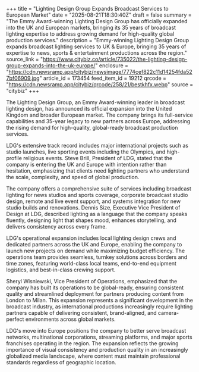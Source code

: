 +++
title = "Lighting Design Group Expands Broadcast Services to European Market"
date = "2025-08-21T18:30:40Z"
draft = false
summary = "The Emmy Award-winning Lighting Design Group has officially expanded into the UK and European markets, bringing its 35 years of broadcast lighting expertise to address growing demand for high-quality global production services."
description = "Emmy-winning Lighting Design Group expands broadcast lighting services to UK & Europe, bringing 35 years of expertise to news, sports & entertainment productions across the region."
source_link = "https://www.citybiz.co/article/735022/the-lighting-design-group-expands-into-the-uk-europe/"
enclosure = "https://cdn.newsramp.app/citybiz/newsimage/7774cef822c11d14254fda527bf06909.jpg"
article_id = 173454
feed_item_id = 19212
qrcode = "https://cdn.newsramp.app/citybiz/qrcode/258/21/bestkhfx.webp"
source = "citybiz"
+++

<p>The Lighting Design Group, an Emmy Award-winning leader in broadcast lighting design, has announced its official expansion into the United Kingdom and broader European market. The company brings its full-service capabilities and 35-year legacy to new partners across Europe, addressing the rising demand for high-quality, global-ready broadcast production services.</p><p>LDG's extensive track record includes major international projects such as studio launches, live sporting events including the Olympics, and high-profile religious events. Steve Brill, President of LDG, stated that the company is entering the UK and Europe with intention rather than hesitation, emphasizing that clients need lighting partners who understand the scale, complexity, and speed of global production.</p><p>The company offers a comprehensive suite of services including broadcast lighting for news studios and sports coverage, corporate broadcast studio design, remote and live event support, and systems integration for new studio builds and renovations. Dennis Size, Executive Vice President of Design at LDG, described lighting as a language that the company speaks fluently, designing light that shapes mood, enhances storytelling, and delivers consistency across every frame.</p><p>LDG's operational expansion includes local lighting design crews and dedicated partners across the UK and Europe, enabling the company to launch new projects on demand while maximizing budget efficiency. The operations team provides seamless, turnkey solutions across borders and time zones, featuring world-class local teams, end-to-end equipment logistics, and best-in-class crewing support.</p><p>Sheryl Wisniewski, Vice President of Operations, emphasized that the company has built its operations to be global-ready, ensuring consistent quality and streamlined deployment for partners producing content from London to Milan. This expansion represents a significant development in the broadcast industry, as international productions increasingly require lighting partners capable of delivering consistent, brand-aligned, and camera-perfect environments across global markets.</p><p>LDG's move into Europe positions the company to better serve broadcast networks, multinational corporations, streaming platforms, and major sports franchises operating in the region. The expansion reflects the growing importance of visual consistency and production quality in an increasingly globalized media landscape, where content must maintain professional standards regardless of geographic location.</p>
